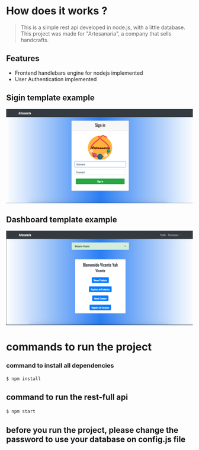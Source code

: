 # How does it works ?
> This is a simple rest api developed in node.js, with a little database. This project was made for "Artesanaria", a company that sells handcrafts.
## Features

- Frontend handlebars engine for nodejs implemented
- User Authentication implemented
## Sigin template example

![](imageTemplates/Signin.png)

## Dashboard template example
![](imageTemplates/dashboard.png)

# commands to run the project
### command to install all dependencies
```bash
$ npm install
```
## command to run the rest-full api
```bash
$ npm start
```
## before you run the project, please change the password to use your database on config.js file